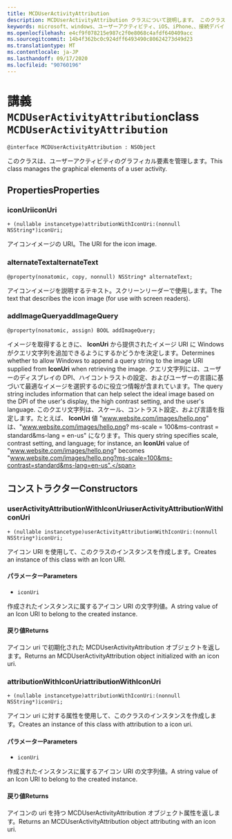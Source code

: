 ```yaml
---
title: MCDUserActivityAttribution
description: MCDUserActivityAttribution クラスについて説明します。 このクラスは、ユーザーアクティビティのグラフィカル要素を管理します。
keywords: microsoft、windows、ユーザーアクティビティ、iOS、iPhone、、接続デバイス、プロジェクトローマ
ms.openlocfilehash: e4cf9f078215e987c2f0e8068c4afdf640409acc
ms.sourcegitcommit: 14b4f362bc0c924dff6493490c80624273d49d23
ms.translationtype: MT
ms.contentlocale: ja-JP
ms.lasthandoff: 09/17/2020
ms.locfileid: "90760196"
---
```

# <a name="class-mcduseractivityattribution"></a><span data-ttu-id="07427-105">講義 `MCDUserActivityAttribution`</span><span class="sxs-lookup"><span data-stu-id="07427-105">class `MCDUserActivityAttribution`</span></span>

```
@interface MCDUserActivityAttribution : NSObject
```

<span data-ttu-id="07427-106">このクラスは、ユーザーアクティビティのグラフィカル要素を管理します。</span><span class="sxs-lookup"><span data-stu-id="07427-106">This class manages the graphical elements of a user activity.</span></span>

## <a name="properties"></a><span data-ttu-id="07427-107">Properties</span><span class="sxs-lookup"><span data-stu-id="07427-107">Properties</span></span>

### <a name="iconuri"></a><span data-ttu-id="07427-108">iconUri</span><span class="sxs-lookup"><span data-stu-id="07427-108">iconUri</span></span>
`+ (nullable instancetype)attributionWithIconUri:(nonnull NSString*)iconUri;`

<span data-ttu-id="07427-109">アイコンイメージの URI。</span><span class="sxs-lookup"><span data-stu-id="07427-109">The URI for the icon image.</span></span>

### <a name="alternatetext"></a><span data-ttu-id="07427-110">alternateText</span><span class="sxs-lookup"><span data-stu-id="07427-110">alternateText</span></span>
`@property(nonatomic, copy, nonnull) NSString* alternateText;`

<span data-ttu-id="07427-111">アイコンイメージを説明するテキスト。スクリーンリーダーで使用します。</span><span class="sxs-lookup"><span data-stu-id="07427-111">The text that describes the icon image (for use with screen readers).</span></span>

### <a name="addimagequery"></a><span data-ttu-id="07427-112">addImageQuery</span><span class="sxs-lookup"><span data-stu-id="07427-112">addImageQuery</span></span>
`@property(nonatomic, assign) BOOL addImageQuery;`

<span data-ttu-id="07427-113">イメージを取得するときに、 **IconUri** から提供されたイメージ URI に Windows がクエリ文字列を追加できるようにするかどうかを決定します。</span><span class="sxs-lookup"><span data-stu-id="07427-113">Determines whether to allow Windows to append a query string to the image URI supplied from **IconUri** when retrieving the image.</span></span> <span data-ttu-id="07427-114">クエリ文字列には、ユーザーのディスプレイの DPI、ハイコントラストの設定、およびユーザーの言語に基づいて最適なイメージを選択するのに役立つ情報が含まれています。</span><span class="sxs-lookup"><span data-stu-id="07427-114">The query string includes information that can help select the ideal image based on the DPI of the user's display, the high contrast setting, and the user's language.</span></span> <span data-ttu-id="07427-115">このクエリ文字列は、スケール、コントラスト設定、および言語を指定します。たとえば、 **IconUri** 値 "www.website.com/images/hello.png" は、"www.website.com/images/hello.png? ms-scale = 100&ms-contrast = standard&ms-lang = en-us" になります。</span><span class="sxs-lookup"><span data-stu-id="07427-115">This query string specifies scale, contrast setting, and language; for instance, an **IconUri** value of "www.website.com/images/hello.png" becomes "www.website.com/images/hello.png?ms-scale=100&ms-contrast=standard&ms-lang=en-us".</span></span>

## <a name="constructors"></a><span data-ttu-id="07427-116">コンストラクター</span><span class="sxs-lookup"><span data-stu-id="07427-116">Constructors</span></span>

### <a name="useractivityattributionwithiconuri"></a><span data-ttu-id="07427-117">userActivityAttributionWithIconUri</span><span class="sxs-lookup"><span data-stu-id="07427-117">userActivityAttributionWithIconUri</span></span>
`+ (nullable instancetype)userActivityAttributionWithIconUri:(nonnull NSString*)iconUri;`

<span data-ttu-id="07427-118">アイコン URI を使用して、このクラスのインスタンスを作成します。</span><span class="sxs-lookup"><span data-stu-id="07427-118">Creates an instance of this class with an Icon URI.</span></span>

#### <a name="parameters"></a><span data-ttu-id="07427-119">パラメーター</span><span class="sxs-lookup"><span data-stu-id="07427-119">Parameters</span></span>
* `iconUri` 

<span data-ttu-id="07427-120">作成されたインスタンスに属するアイコン URI の文字列値。</span><span class="sxs-lookup"><span data-stu-id="07427-120">A string value of an Icon URI to belong to the created instance.</span></span>

#### <a name="returns"></a><span data-ttu-id="07427-121">戻り値</span><span class="sxs-lookup"><span data-stu-id="07427-121">Returns</span></span>
<span data-ttu-id="07427-122">アイコン uri で初期化された MCDUserActivityAttribution オブジェクトを返します。</span><span class="sxs-lookup"><span data-stu-id="07427-122">Returns an MCDUserActivityAttribution object initialized with an icon uri.</span></span>

### <a name="attributionwithiconuri"></a><span data-ttu-id="07427-123">attributionWithIconUri</span><span class="sxs-lookup"><span data-stu-id="07427-123">attributionWithIconUri</span></span>
`+ (nullable instancetype)attributionWithIconUri:(nonnull NSString*)iconUri;`

<span data-ttu-id="07427-124">アイコン uri に対する属性を使用して、このクラスのインスタンスを作成します。</span><span class="sxs-lookup"><span data-stu-id="07427-124">Creates an instance of this class with attribution to a icon uri.</span></span>

#### <a name="parameters"></a><span data-ttu-id="07427-125">パラメーター</span><span class="sxs-lookup"><span data-stu-id="07427-125">Parameters</span></span>
* `iconUri` 

<span data-ttu-id="07427-126">作成されたインスタンスに属するアイコン URI の文字列値。</span><span class="sxs-lookup"><span data-stu-id="07427-126">A string value of an Icon URI to belong to the created instance.</span></span>

#### <a name="returns"></a><span data-ttu-id="07427-127">戻り値</span><span class="sxs-lookup"><span data-stu-id="07427-127">Returns</span></span>
<span data-ttu-id="07427-128">アイコンの uri を持つ MCDUserActivityAttribution オブジェクト属性を返します。</span><span class="sxs-lookup"><span data-stu-id="07427-128">Returns an MCDUserActivityAttribution object attributing with an icon uri.</span></span>